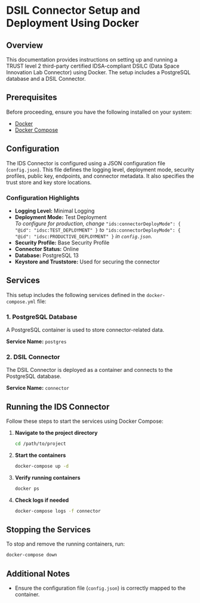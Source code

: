 # DSIL Connector Setup and Deployment Using Docker

## Overview
This documentation provides instructions on setting up and running a TRUST level 2 third-party certified IDSA-compliant DSILC (Data Space Innovation Lab Connector) using Docker. The setup includes a PostgreSQL database and a DSIL Connector.

## Prerequisites
Before proceeding, ensure you have the following installed on your system:

- [Docker](https://www.docker.com/)
- [Docker Compose](https://docs.docker.com/compose/)

## Configuration
The IDS Connector is configured using a JSON configuration file (`config.json`). This file defines the logging level, deployment mode, security profiles, public key, endpoints, and connector metadata. It also specifies the trust store and key store locations.

### Configuration Highlights
- **Logging Level:** Minimal Logging
- **Deployment Mode:** Test Deployment  
  *To configure for production, change* `"ids:connectorDeployMode": { "@id": "idsc:TEST_DEPLOYMENT" }` *to* `"ids:connectorDeployMode": { "@id": "idsc:PRODUCTIVE_DEPLOYMENT" }` *in `config.json`.*
- **Security Profile:** Base Security Profile
- **Connector Status:** Online
- **Database:** PostgreSQL 13
- **Keystore and Truststore:** Used for securing the connector

## Services
This setup includes the following services defined in the `docker-compose.yml` file:

### 1. PostgreSQL Database
A PostgreSQL container is used to store connector-related data.

**Service Name:** `postgres`

### 2. DSIL Connector
The DSIL Connector is deployed as a container and connects to the PostgreSQL database.

**Service Name:** `connector`

## Running the IDS Connector
Follow these steps to start the services using Docker Compose:

1. **Navigate to the project directory**
   ```sh
   cd /path/to/project
   ```
2. **Start the containers**
   ```sh
   docker-compose up -d
   ```
3. **Verify running containers**
   ```sh
   docker ps
   ```
4. **Check logs if needed**
   ```sh
   docker-compose logs -f connector
   ```

## Stopping the Services
To stop and remove the running containers, run:
```sh
docker-compose down
```

## Additional Notes
- Ensure the configuration file (`config.json`) is correctly mapped to the container.

